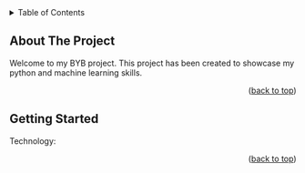 <details>
  <summary>Table of Contents</summary>
  <ol>
    <li>
      <a href="#about-the-project">About The Project</a>
    </li>
    <li>
      <a href="#technology">Technology</a>
    </li>
    <li><a href="#usage">coding task</a></li>
    <li><a href="#roadmap">Roadmap</a></li>
  </ol>
</details>


<!-- ABOUT THE PROJECT -->
## About The Project

Welcome to my BYB project. This project has been created to showcase my python and machine learning skills.

<p align="right">(<a href="#readme-top">back to top</a>)</p>


<!-- TECHNOLOGY -->
## Getting Started

Technology:


<p align="right">(<a href="#readme-top">back to top</a>)</p>



